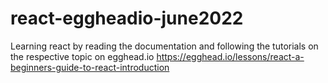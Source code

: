 # react-eggheadio-june2022
Learning react by reading the documentation and following the tutorials on the respective topic on egghead.io https://egghead.io/lessons/react-a-beginners-guide-to-react-introduction
